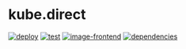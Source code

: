 # kube.direct

[![deploy](https://github.com/saschagrunert/kube.direct/actions/workflows/deploy.yml/badge.svg)](https://github.com/saschagrunert/kube.direct/actions/workflows/deploy.yml)
[![test](https://github.com/saschagrunert/kube.direct/actions/workflows/test.yml/badge.svg)](https://github.com/saschagrunert/kube.direct/actions/workflows/test.yml)
[![image-frontend](https://img.shields.io/badge/container-frontend-blue?logo=kubernetes&logoColor=white)](https://quay.io/repository/saschagrunert/kube-direct/frontend)
[![dependencies](https://deps.rs/repo/github/saschagrunert/kube.direct/status.svg?path=frontend)](https://deps.rs/repo/github/saschagrunert/kube.direct?path=frontend)
